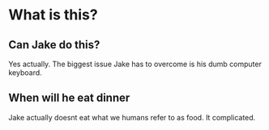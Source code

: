 # What is this?

## Can Jake do this?

Yes actually. The biggest issue Jake has to overcome is his dumb computer keyboard.

## When will he eat dinner

Jake actually doesnt eat what we humans refer to as food. It complicated.